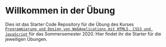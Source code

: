 # Willkommen in der Übung #

Dies ist das Starter Code Repository für die Übung des Kurses [`Programmierung und Design von WebApplications mit HTML5, CSS3 und JavaScript`](http://www.physik.uni-regensburg.de/studium/edverg/webappkurs/) für das Sommersemester 2020.
Hier findet ihr die Starter für die jeweiligen Übungen.